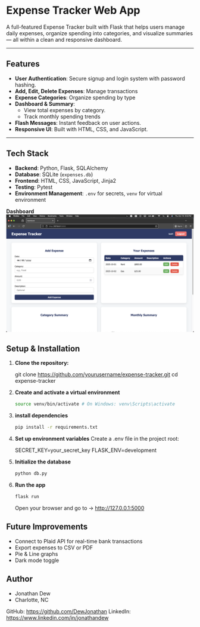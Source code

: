 # Expense Tracker Web App

A full-featured Expense Tracker built with Flask that helps users manage daily expenses, organize spending into categories, and visualize summaries — all within a clean and responsive dashboard.

---

## Features

- **User Authentication**: Secure signup and login system with password hashing.
- **Add, Edit, Delete Expenses**: Manage transactions
- **Expense Categories**: Organize spending by type
- **Dashboard & Summary**:
  - View total expenses by category.
  - Track monthly spending trends
- **Flash Messages**: Instant feedback on user actions.
- **Responsive UI**: Built with HTML, CSS, and JavaScript.

---

## Tech Stack

- **Backend**: Python, Flask, SQLAlchemy
- **Database**: SQLite (`expenses.db`)
- **Frontend**: HTML, CSS, JavaScript, Jinja2
- **Testing**: Pytest
- **Environment Management**: `.env` for secrets, `venv` for virtual environment

**Dashboard**
![Dashboard](screenshots/dashboard.png)

## Setup & Installation

1. **Clone the repository:**

   git clone https://github.com/yourusername/expense-tracker.git
   cd expense-tracker

2. **Create and activate a virtual environment**

   ```bash
   source venv/bin/activate # On Windows: venv\Scripts\activate

   ```
3. **install dependencies**

   ```bash
   pip install -r requirements.txt

   ```

4. **Set up environment variables**
   Create a .env file in the project root:

   SECRET_KEY=your_secret_key
   FLASK_ENV=development

5. **Initialize the database**

   ```bash
   python db.py

   ```
6. **Run the app**

   ```bash
   flask run

   ```

   Open your browser and go to → http://127.0.0.1:5000

## Future Improvements

- Connect to Plaid API for real-time bank transactions
- Export expenses to CSV or PDF
- Pie & Line graphs
- Dark mode toggle

## Author

- Jonathan Dew
- Charlotte, NC

GitHub: https://github.com/DewJonathan
LinkedIn: https://www.linkedin.com/in/jonathandew
